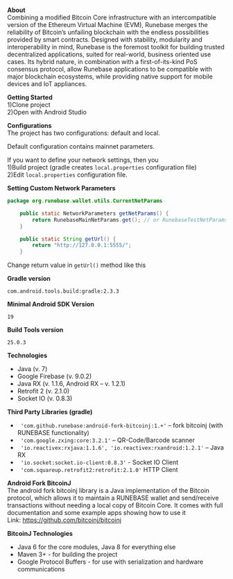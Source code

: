 <b>About</b><br/>
Combining a modified Bitcoin Core infrastructure with an intercompatible version of the Ethereum Virtual Machine (EVM), Runebase merges the reliability of Bitcoin’s unfailing blockchain with the endless possibilities provided by smart contracts. 
Designed with stability, modularity and interoperability in mind, Runebase is the foremost toolkit for building trusted decentralized applications, suited for real-world, business oriented use cases. Its hybrid nature, in combination with a first-of-its-kind PoS consensus protocol, allow Runebase applications to be compatible with major blockchain ecosystems, while providing native support for mobile devices and IoT appliances.

<b>Getting Started</b><br/>
1)Clone project<br/>
2)Open with Android Studio

<b>Configurations</b><br/>
The project has two configurations: default and local.<br/>

Default configuration contains mainnet parameters.<br/>

If you want to define your network settings, then you<br/>
1)Build project (gradle creates ```local.properties``` configuration file)<br/>
2)Edit ```local.properties``` configuration file.

<b>Setting Custom Network Parameters</b><br/>
```java
package org.runebase.wallet.utils.CurrentNetParams

    public static NetworkParameters getNetParams() {
        return RunebaseMainNetParams.get(); // or RunebaseTestNetParams.get();
    }

	public static String getUrl() {
        return "http://127.0.0.1:5555/";
    }
```
Change return value in ```getUrl()``` method like this



<b>Gradle version</b><br/>
```
com.android.tools.build:gradle:2.3.3
```

<b>Minimal Android SDK Version</b><br/>
```
19
```

<b>Build Tools version</b><br/>
```
25.0.3
``` 

<b>Technologies</b><br/>
- Java (v. 7)
- Google Firebase (v. 9.0.2)
- Java RX (v. 1.1.6, Android RX – v. 1.2.1)
- Retrofit 2 (v. 2.1.0)
- Socket IO (v. 0.8.3)

<b>Third Party Libraries (gradle)</b><br/>
- ``` 'com.github.runebase:android-fork-bitcoinj:1.+'```  – fork bitcoinj (with RUNEBASE functionality)
- ``` 'com.google.zxing:core:3.2.1'```  – QR-Code/Barcode scanner
- ``` 'io.reactivex:rxjava:1.1.6', 'io.reactivex:rxandroid:1.2.1'```  – Java RX
- ``` 'io.socket:socket.io-client:0.8.3'```  - Socket IO Client
- ``` 'com.squareup.retrofit2:retrofit:2.1.0'```  HTTP Client

<b>Android Fork BitcoinJ</b><br/>
The android fork bitcoinj library is a Java implementation of the Bitcoin protocol, which allows it to maintain a RUNEBASE wallet and send/receive transactions without needing a local copy of Bitcoin Core. It comes with full documentation and some example apps showing how to use it<br/>
Link: https://github.com/bitcoinj/bitcoinj

<b>BitcoinJ Technologies</b><br/>
- Java 6 for the core modules, Java 8 for everything else
- Maven 3+ - for building the project
- Google Protocol Buffers - for use with serialization and hardware communications
